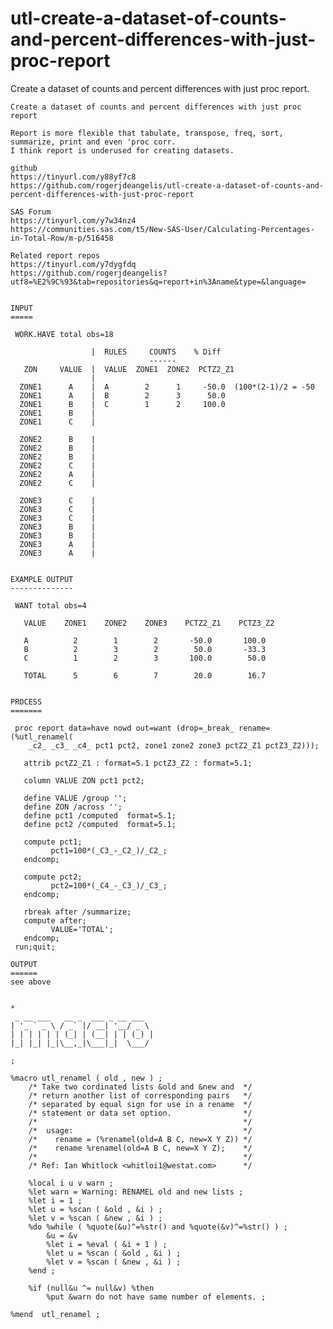 # utl-create-a-dataset-of-counts-and-percent-differences-with-just-proc-report
Create a dataset of counts and percent differences with just proc report.

    Create a dataset of counts and percent differences with just proc report

    Report is more flexible that tabulate, transpose, freq, sort, summarize, print and even 'proc corr.
    I think report is underused for creating datasets.

    github
    https://tinyurl.com/y88yf7c8
    https://github.com/rogerjdeangelis/utl-create-a-dataset-of-counts-and-percent-differences-with-just-proc-report

    SAS Forum
    https://tinyurl.com/y7w34nz4
    https://communities.sas.com/t5/New-SAS-User/Calculating-Percentages-in-Total-Row/m-p/516458

    Related report repos
    https://tinyurl.com/y7dygfdq
    https://github.com/rogerjdeangelis?utf8=%E2%9C%93&tab=repositories&q=report+in%3Aname&type=&language=


    INPUT
    =====

     WORK.HAVE total obs=18

                      |  RULES     COUNTS    % Diff
                                   ------
       ZON     VALUE  |  VALUE  ZONE1  ZONE2  PCTZ2_Z1
                      |
      ZONE1      A    |  A        2      1     -50.0  (100*(2-1)/2 = -50
      ZONE1      A    |  B        2      3      50.0
      ZONE1      B    |  C        1      2     100.0
      ZONE1      B    |
      ZONE1      C    |

      ZONE2      B    |
      ZONE2      B    |
      ZONE2      B    |
      ZONE2      C    |
      ZONE2      A    |
      ZONE2      C    |

      ZONE3      C    |
      ZONE3      C    |
      ZONE3      C    |
      ZONE3      B    |
      ZONE3      B    |
      ZONE3      A    |
      ZONE3      A    |


    EXAMPLE OUTPUT
    --------------

     WANT total obs=4

       VALUE    ZONE1    ZONE2    ZONE3    PCTZ2_Z1    PCTZ3_Z2

       A          2        1        2       -50.0       100.0
       B          2        3        2        50.0       -33.3
       C          1        2        3       100.0        50.0

       TOTAL      5        6        7        20.0        16.7


    PROCESS
    =======

     proc report data=have nowd out=want (drop=_break_ rename=(%utl_renamel(
        _c2_ _c3_ _c4_ pct1 pct2, zone1 zone2 zone3 pctZ2_Z1 pctZ3_Z2)));

       attrib pctZ2_Z1 : format=5.1 pctZ3_Z2 : format=5.1;

       column VALUE ZON pct1 pct2;

       define VALUE /group '';
       define ZON /across '';
       define pct1 /computed  format=5.1;
       define pct2 /computed  format=5.1;

       compute pct1;
             pct1=100*(_C3_-_C2_)/_C2_;
       endcomp;

       compute pct2;
             pct2=100*(_C4_-_C3_)/_C3_;
       endcomp;

       rbreak after /summarize;
       compute after;
             VALUE='TOTAL';
       endcomp;
     run;quit;

    OUTPUT
    ======
    see above


    *
     _ __ ___   __ _  ___ _ __ ___
    | '_ ` _ \ / _` |/ __| '__/ _ \
    | | | | | | (_| | (__| | | (_) |
    |_| |_| |_|\__,_|\___|_|  \___/

    ;

    %macro utl_renamel ( old , new ) ;
        /* Take two cordinated lists &old and &new and  */
        /* return another list of corresponding pairs   */
        /* separated by equal sign for use in a rename  */
        /* statement or data set option.                */
        /*                                              */
        /*  usage:                                      */
        /*    rename = (%renamel(old=A B C, new=X Y Z)) */
        /*    rename %renamel(old=A B C, new=X Y Z);    */
        /*                                              */
        /* Ref: Ian Whitlock <whitloi1@westat.com>      */

        %local i u v warn ;
        %let warn = Warning: RENAMEL old and new lists ;
        %let i = 1 ;
        %let u = %scan ( &old , &i ) ;
        %let v = %scan ( &new , &i ) ;
        %do %while ( %quote(&u)^=%str() and %quote(&v)^=%str() ) ;
            &u = &v
            %let i = %eval ( &i + 1 ) ;
            %let u = %scan ( &old , &i ) ;
            %let v = %scan ( &new , &i ) ;
        %end ;

        %if (null&u ^= null&v) %then
            %put &warn do not have same number of elements. ;

    %mend  utl_renamel ;


